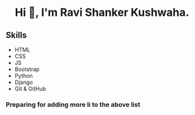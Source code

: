 <h1 align="center">Hi 👋, I'm Ravi Shanker Kushwaha.</h1>

<h2 align="left">Skills</h2>
<ul align="left">
  <li>HTML</li>
  <li>CSS</li>
  <li>JS</li>
  <li>Bootstrap</li>
  <li>Python</li>
  <li>Django</li>
  <li>Git & GitHub</li>
</ul>

<h3 align="left">Preparing for adding more li to the above list</h3>
